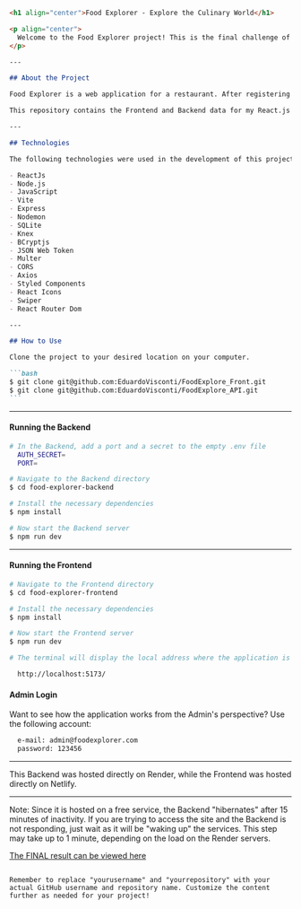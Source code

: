````markdown
<h1 align="center">Food Explorer - Explore the Culinary World</h1>

<p align="center">
  Welcome to the Food Explorer project! This is the final challenge of the Explorer course where I created both the FrontEnd and BackEnd of the application.
</p>

---

## About the Project

Food Explorer is a web application for a restaurant. After registering on the platform, users can create orders and track their status. The application includes profile customization, favorite filtering, search functionality, and a contact section with the restaurant. The shopping cart is fully functional, and users can choose between two payment methods (credit card or Pix). The Administrator has the capability to create/edit/remove dishes as desired. They can also update the status of orders based on their preparation stage in the kitchen. The status changes are immediately reflected on the consumer's screen. The project also includes various "extras" such as theme switching, user profile customization (avatar, name, and password), and several visual effects. Most importantly, it is fully responsive for use on different types of devices!

This repository contains the Frontend and Backend data for my React.js and Node.js application.

---

## Technologies

The following technologies were used in the development of this project:

- ReactJs
- Node.js
- JavaScript
- Vite
- Express
- Nodemon
- SQLite
- Knex
- BCryptjs
- JSON Web Token
- Multer
- CORS
- Axios
- Styled Components
- React Icons
- Swiper
- React Router Dom

---

## How to Use

Clone the project to your desired location on your computer.

```bash
$ git clone git@github.com:EduardoVisconti/FoodExplore_Front.git
$ git clone git@github.com:EduardoVisconti/FoodExplore_API.git
```
````

---

#### Running the Backend

```bash
# In the Backend, add a port and a secret to the empty .env file
  AUTH_SECRET=
  PORT=

# Navigate to the Backend directory
$ cd food-explorer-backend

# Install the necessary dependencies
$ npm install

# Now start the Backend server
$ npm run dev
```

---

#### Running the Frontend

```bash
# Navigate to the Frontend directory
$ cd food-explorer-frontend

# Install the necessary dependencies
$ npm install

# Now start the Frontend server
$ npm run dev

# The terminal will display the local address where the application is running. Simply enter the same address in your preferred browser. The address used in the project creation was this:

  http://localhost:5173/
```

#### Admin Login

Want to see how the application works from the Admin's perspective? Use the following account:

```bash
  e-mail: admin@foodexplorer.com
  password: 123456
```

---

This Backend was hosted directly on Render, while the Frontend was hosted directly on Netlify.

---

Note: Since it is hosted on a free service, the Backend "hibernates" after 15 minutes of inactivity. If you are trying to access the site and the Backend is not responding, just wait as it will be "waking up" the services. This step may take up to 1 minute, depending on the load on the Render servers.

[The FINAL result can be viewed here](https://foodexplorer.netlify.app/)

```

Remember to replace "yourusername" and "yourrepository" with your actual GitHub username and repository name. Customize the content further as needed for your project!
```
